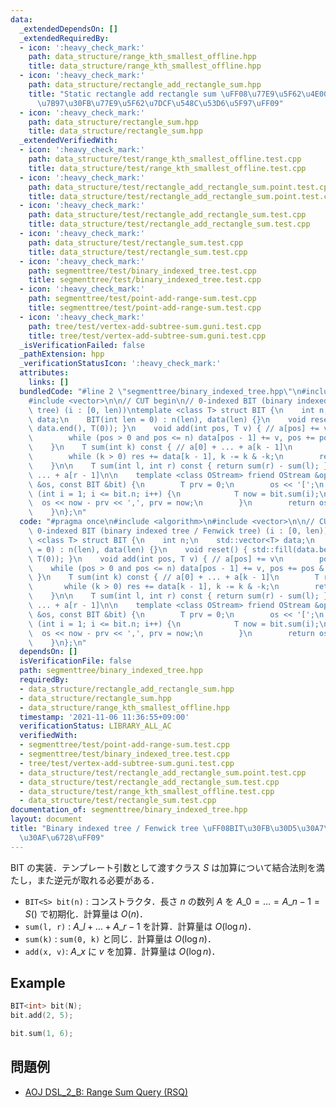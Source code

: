 ```yaml
---
data:
  _extendedDependsOn: []
  _extendedRequiredBy:
  - icon: ':heavy_check_mark:'
    path: data_structure/range_kth_smallest_offline.hpp
    title: data_structure/range_kth_smallest_offline.hpp
  - icon: ':heavy_check_mark:'
    path: data_structure/rectangle_add_rectangle_sum.hpp
    title: "Static rectangle add rectangle sum \uFF08\u77E9\u5F62\u4E00\u69D8\u52A0\
      \u7B97\u30FB\u77E9\u5F62\u7DCF\u548C\u53D6\u5F97\uFF09"
  - icon: ':heavy_check_mark:'
    path: data_structure/rectangle_sum.hpp
    title: data_structure/rectangle_sum.hpp
  _extendedVerifiedWith:
  - icon: ':heavy_check_mark:'
    path: data_structure/test/range_kth_smallest_offline.test.cpp
    title: data_structure/test/range_kth_smallest_offline.test.cpp
  - icon: ':heavy_check_mark:'
    path: data_structure/test/rectangle_add_rectangle_sum.point.test.cpp
    title: data_structure/test/rectangle_add_rectangle_sum.point.test.cpp
  - icon: ':heavy_check_mark:'
    path: data_structure/test/rectangle_add_rectangle_sum.test.cpp
    title: data_structure/test/rectangle_add_rectangle_sum.test.cpp
  - icon: ':heavy_check_mark:'
    path: data_structure/test/rectangle_sum.test.cpp
    title: data_structure/test/rectangle_sum.test.cpp
  - icon: ':heavy_check_mark:'
    path: segmenttree/test/binary_indexed_tree.test.cpp
    title: segmenttree/test/binary_indexed_tree.test.cpp
  - icon: ':heavy_check_mark:'
    path: segmenttree/test/point-add-range-sum.test.cpp
    title: segmenttree/test/point-add-range-sum.test.cpp
  - icon: ':heavy_check_mark:'
    path: tree/test/vertex-add-subtree-sum.guni.test.cpp
    title: tree/test/vertex-add-subtree-sum.guni.test.cpp
  _isVerificationFailed: false
  _pathExtension: hpp
  _verificationStatusIcon: ':heavy_check_mark:'
  attributes:
    links: []
  bundledCode: "#line 2 \"segmenttree/binary_indexed_tree.hpp\"\n#include <algorithm>\n\
    #include <vector>\n\n// CUT begin\n// 0-indexed BIT (binary indexed tree / Fenwick\
    \ tree) (i : [0, len))\ntemplate <class T> struct BIT {\n    int n;\n    std::vector<T>\
    \ data;\n    BIT(int len = 0) : n(len), data(len) {}\n    void reset() { std::fill(data.begin(),\
    \ data.end(), T(0)); }\n    void add(int pos, T v) { // a[pos] += v\n        pos++;\n\
    \        while (pos > 0 and pos <= n) data[pos - 1] += v, pos += pos & -pos;\n\
    \    }\n    T sum(int k) const { // a[0] + ... + a[k - 1]\n        T res = 0;\n\
    \        while (k > 0) res += data[k - 1], k -= k & -k;\n        return res;\n\
    \    }\n\n    T sum(int l, int r) const { return sum(r) - sum(l); } // a[l] +\
    \ ... + a[r - 1]\n\n    template <class OStream> friend OStream &operator<<(OStream\
    \ &os, const BIT &bit) {\n        T prv = 0;\n        os << '[';\n        for\
    \ (int i = 1; i <= bit.n; i++) {\n            T now = bit.sum(i);\n          \
    \  os << now - prv << ',', prv = now;\n        }\n        return os << ']';\n\
    \    }\n};\n"
  code: "#pragma once\n#include <algorithm>\n#include <vector>\n\n// CUT begin\n//\
    \ 0-indexed BIT (binary indexed tree / Fenwick tree) (i : [0, len))\ntemplate\
    \ <class T> struct BIT {\n    int n;\n    std::vector<T> data;\n    BIT(int len\
    \ = 0) : n(len), data(len) {}\n    void reset() { std::fill(data.begin(), data.end(),\
    \ T(0)); }\n    void add(int pos, T v) { // a[pos] += v\n        pos++;\n    \
    \    while (pos > 0 and pos <= n) data[pos - 1] += v, pos += pos & -pos;\n   \
    \ }\n    T sum(int k) const { // a[0] + ... + a[k - 1]\n        T res = 0;\n \
    \       while (k > 0) res += data[k - 1], k -= k & -k;\n        return res;\n\
    \    }\n\n    T sum(int l, int r) const { return sum(r) - sum(l); } // a[l] +\
    \ ... + a[r - 1]\n\n    template <class OStream> friend OStream &operator<<(OStream\
    \ &os, const BIT &bit) {\n        T prv = 0;\n        os << '[';\n        for\
    \ (int i = 1; i <= bit.n; i++) {\n            T now = bit.sum(i);\n          \
    \  os << now - prv << ',', prv = now;\n        }\n        return os << ']';\n\
    \    }\n};\n"
  dependsOn: []
  isVerificationFile: false
  path: segmenttree/binary_indexed_tree.hpp
  requiredBy:
  - data_structure/rectangle_add_rectangle_sum.hpp
  - data_structure/rectangle_sum.hpp
  - data_structure/range_kth_smallest_offline.hpp
  timestamp: '2021-11-06 11:36:55+09:00'
  verificationStatus: LIBRARY_ALL_AC
  verifiedWith:
  - segmenttree/test/point-add-range-sum.test.cpp
  - segmenttree/test/binary_indexed_tree.test.cpp
  - tree/test/vertex-add-subtree-sum.guni.test.cpp
  - data_structure/test/rectangle_add_rectangle_sum.point.test.cpp
  - data_structure/test/rectangle_add_rectangle_sum.test.cpp
  - data_structure/test/range_kth_smallest_offline.test.cpp
  - data_structure/test/rectangle_sum.test.cpp
documentation_of: segmenttree/binary_indexed_tree.hpp
layout: document
title: "Binary indexed tree / Fenwick tree \uFF08BIT\u30FB\u30D5\u30A7\u30CB\u30C3\
  \u30AF\u6728\uFF09"
---
```


BIT の実装．テンプレート引数として渡すクラス $S$ は加算について結合法則を満たし，また逆元が取れる必要がある．

- `BIT<S> bit(n)` : コンストラクタ．長さ $n$ の数列 $A$ を $A\_0 = \dots = A\_{n - 1} = S()$ で初期化．計算量は $O(n)$．
- `sum(l, r)` : $A\_l + \dots + A\_{r - 1}$ を計算．計算量は $O(\log n)$．
- `sum(k)` : `sum(0, k)` と同じ．計算量は $O(\log n)$．
- `add(x, v)`: $A\_x$ に $v$ を加算．計算量は $O(\log n)$．

## Example

```cpp
BIT<int> bit(N);
bit.add(2, 5);

bit.sum(1, 6);
```

## 問題例

- [AOJ DSL_2_B: Range Sum Query (RSQ)](https://judge.u-aizu.ac.jp/onlinejudge/description.jsp?id=DSL_2_B)
